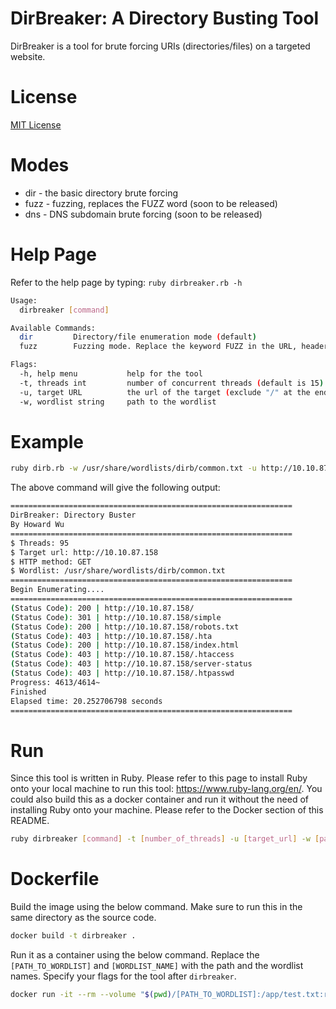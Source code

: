 # DirBreaker: A Directory Busting Tool
DirBreaker is a tool for brute forcing URIs (directories/files) on a targeted website.

# License
[MIT License](LICENSE)

# Modes
- dir - the basic directory brute forcing
- fuzz - fuzzing, replaces the FUZZ word (soon to be released)
- dns - DNS subdomain brute forcing (soon to be released)

# Help Page
Refer to the help page by typing: `ruby dirbreaker.rb -h`
```bash
Usage:
  dirbreaker [command]

Available Commands:
  dir         Directory/file enumeration mode (default)
  fuzz        Fuzzing mode. Replace the keyword FUZZ in the URL, headers and the request body

Flags:
  -h, help menu           help for the tool
  -t, threads int         number of concurrent threads (default is 15)
  -u, target URL          the url of the target (exclude "/" at the end e.g http://example.com)
  -w, wordlist string     path to the wordlist
```
# Example
```bash
ruby dirb.rb -w /usr/share/wordlists/dirb/common.txt -u http://10.10.87.158 -t 95
```
The above command will give the following output:
```bash
===============================================================
DirBreaker: Directory Buster
By Howard Wu
===============================================================
$ Threads: 95
$ Target url: http://10.10.87.158
$ HTTP method: GET
$ Wordlist: /usr/share/wordlists/dirb/common.txt
===============================================================
Begin Enumerating....
===============================================================
(Status Code): 200 | http://10.10.87.158/
(Status Code): 301 | http://10.10.87.158/simple
(Status Code): 200 | http://10.10.87.158/robots.txt
(Status Code): 403 | http://10.10.87.158/.hta
(Status Code): 200 | http://10.10.87.158/index.html
(Status Code): 403 | http://10.10.87.158/.htaccess
(Status Code): 403 | http://10.10.87.158/server-status
(Status Code): 403 | http://10.10.87.158/.htpasswd
Progress: 4613/4614~
Finished
Elapsed time: 20.252706798 seconds
===============================================================
```
# Run
Since this tool is written in Ruby. Please refer to this page to install Ruby onto your local machine to run this tool: https://www.ruby-lang.org/en/. You could also build this as a docker container and run it without the need of installing Ruby onto your machine. Please refer to the Docker section of this README.
```bash
ruby dirbreaker [command] -t [number_of_threads] -u [target_url] -w [path_to_wordlist]
```
# Dockerfile
Build the image using the below command. Make sure to run this in the same directory as the source code.
```bash
docker build -t dirbreaker .
```
Run it as a container using the below command. Replace the `[PATH_TO_WORDLIST]` and `[WORDLIST_NAME]` with the path and the wordlist names. Specify your flags for the tool after `dirbreaker`.
```bash
docker run -it --rm --volume "$(pwd)/[PATH_TO_WORDLIST]:/app/test.txt:ro" --name dirbreaker_container dirbreaker -u http://example.com -w [WORDLIST_NAME]
```
